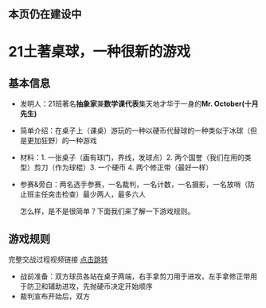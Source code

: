 
## 本页仍在建设中

# 21土著桌球，一种很新的游戏

## 基本信息

- 发明人：21班著名**抽象家**兼**数学课代表**集天地才华于一身的**Mr. October(十月先生)**

- 简单介绍：在桌子上（课桌）游玩的一种以硬币代替球的一种类似于冰球（但是更加狂野）的一种游戏

- 材料：1. 一张桌子（画有球门，界线，发球点）2. 两个国誉（我们在用的类型）剪刀（作为球棍）3. 一个硬币 4. 两个修正带（最好一样）

- 参赛&旁白：两名选手参赛，一名裁判，一名计数，一名摄影，一名放哨（防止班主任突击检查）最少两人，最多六人

  怎么样，是不是很简单？下面我们来了解一下游戏规则。

  

## 游戏规则

完整交战过程视频链接 [点击跳转](https://alist.ahhf45.top/d/21%E7%8F%AD%E5%9C%9F%E8%91%97%E6%A1%8C%E7%90%83-%E7%8E%B0%E5%9C%BA%E5%AE%9E%E5%BD%95%E8%A7%86%E9%A2%91/%E6%97%A5%E5%B8%B8%E9%9A%8F%E4%BE%BF%E6%89%93/VID_20250430_105014.mp4?sign=XzTRwdzlGs0hiuHg8eVuYoPwxbZNElTDILEqNS3QnPI=:0)



- 战前准备：双方球员各站在桌子两端，右手拿剪刀用于进攻，左手拿修正带用于防卫和辅助进攻，先抛硬币决定开始顺序
- 裁判宣布开始后，双方


